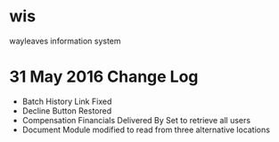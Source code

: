 # wis
wayleaves information system 


# 31 May 2016 Change Log

- Batch History Link Fixed
- Decline Button Restored
- Compensation Financials Delivered By Set to retrieve all users
- Document Module modified to read from three alternative locations
